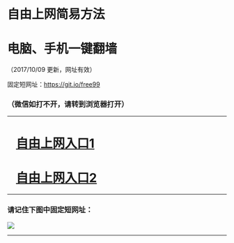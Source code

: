 ﻿# 自由上网简易方法

# 电脑、手机一键翻墙

（2017/10/09 更新，网址有效）

固定短网址：https://git.io/free99

### （微信如打不开，请转到浏览器打开）


***





# &nbsp;&nbsp; <a href="http://ft1327621364.fwq-tz-1001.info/fwqtz01.html?t=10090015152 " target="_blank">自由上网入口1</a>
# &nbsp;&nbsp; <a href="http://ft2789820528.fwq-tz-1002.info/fwqtz02.html?t=10090018928 " target="_blank">自由上网入口2</a>
***

### 请记住下图中固定短网址：

<img src="https://s3-us-west-2.amazonaws.com/fwq-1001/yjfq-20170905okok.png" /> 


***


